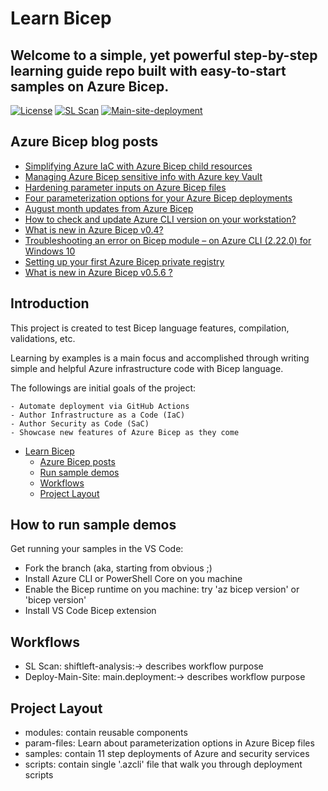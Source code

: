 # Learn Bicep 

## Welcome to a simple, yet powerful step-by-step learning guide repo built with easy-to-start samples on Azure Bicep.

[![License](https://img.shields.io/badge/License-Apache%202.0-yellowgreen.svg)](https://opensource.org/licenses/Apache-2.0)
[![SL Scan](https://github.com/ElYusubov/Learn-Bicep/actions/workflows/shiftleft-analysis.yml/badge.svg)](https://github.com/ElYusubov/Learn-Bicep/actions/workflows/shiftleft-analysis.yml)
[![Main-site-deployment](https://github.com/ElYusubov/Learn-Bicep/actions/workflows/main.deployment.yaml/badge.svg)](https://github.com/ElYusubov/Learn-Bicep/actions/workflows/main.deployment.yaml)

## Azure Bicep blog posts
- [Simplifying Azure IaC with Azure Bicep child resources](https://thecloudmarathoner.com/index.php/2022/03/01/simplifying-azure-iac-with-azure-bicep-child-resources/)
- [Managing Azure Bicep sensitive info with Azure key Vault](https://thecloudmarathoner.com/index.php/2021/11/16/managing-azure-bicep-sensitive-info-with-key-vault/)
- [Hardening parameter inputs on Azure Bicep files](https://thecloudmarathoner.com/index.php/2021/10/22/hardening-parameter-inputs-on-azure-bicep-files/)
- [Four parameterization options for your Azure Bicep deployments](https://thecloudmarathoner.com/index.php/2021/10/15/four-parameterization-options-for-your-azure-bicep-deployments/)
- [August month updates from Azure Bicep](https://thecloudmarathoner.com/index.php/2021/09/03/august-month-updates-from-azure-bicep/)
- [How to check and update Azure CLI version on your workstation?](https://thecloudmarathoner.com/index.php/2021/09/02/how-to-check-and-update-azure-cli-verison-on-your-workstation/)
- [What is new in Azure Bicep v0.4?](https://thecloudmarathoner.com/index.php/2021/07/30/what-is-new-in-azure-bicep-v0-4/)
- [Troubleshooting an error on Bicep module – on Azure CLI (2.22.0) for Windows 10](https://thecloudmarathoner.com/index.php/2021/04/19/error-on-bicep-module-on-azure-cli-2-22-0-for-windows-10/)
- [Setting up your first Azure Bicep private registry](https://thecloudmarathoner.com)
- [What is new in Azure Bicep v0.5.6 ?](https://thecloudmarathoner.com)


## Introduction

This project is created to test Bicep language features, compilation, validations, etc.

Learning by examples is a main focus and accomplished through writing simple and helpful Azure infrastructure code with Bicep language.


The followings are initial goals of the project:

    - Automate deployment via GitHub Actions
    - Author Infrastructure as a Code (IaC)
    - Author Security as Code (SaC)
    - Showcase new features of Azure Bicep as they come

- [Learn Bicep](#introduction)
  - [Azure Bicep posts](#Azure-Bicep-posts)
  - [Run sample demos](#Run-sample-demos)
  - [Workflows](#Workflows)
  - [Project Layout](#Project-Layout)

## How to run sample demos
Get running your samples in the VS Code:
- Fork the branch (aka, starting from obvious ;)
- Install Azure CLI or PowerShell Core on you machine
- Enable the Bicep runtime on you machine: try 'az bicep version' or 'bicep version'
- Install VS Code Bicep extension

## Workflows
- SL Scan: shiftleft-analysis:-> describes workflow purpose
- Deploy-Main-Site: main.deployment:-> describes workflow purpose

## Project Layout
- modules: contain reusable components
- param-files: Learn about parameterization options in Azure Bicep files
- samples: contain 11 step deployments of Azure and security services
- scripts: contain single '.azcli' file that walk you through deployment scripts
